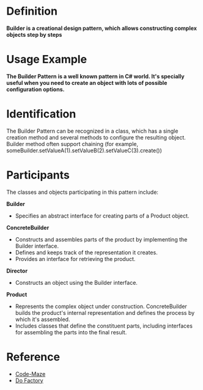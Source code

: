 ﻿# Definition

<b>Builder is a creational design pattern, which allows constructing complex objects step by steps</b>

# Usage Example

<b>The Builder Pattern is a well known pattern in C# world. It's specially useful when you need to create an object with lots of possible configuration options.</b>

# Identification

<p>The Builder Pattern can be recognized in a class, which has a single creation method and several methods to configure the resulting object. Builder method often support chaining (for example, someBuilder.setValueA(1).setValueB(2).setValueC(3).create())</p>

# Participants

<p>The classes and objects participating in this pattern include:</p>

<b>Builder</b>

<ul>
	<li>Specifies an abstract interface for creating parts of a Product object.</li>
</ul>

<b>ConcreteBuilder</b>

<ul>
	<li>Constructs and assembles parts of the product by implementing the Builder interface.</li>
	<li>Defines and keeps track of the representation it creates.</li>
	<li>Provides an interface for retrieving the product.</li>
</ul>

<b>Director</b>

<ul>
	<li>Constructs an object using the Builder interface.</li>
</ul>

<b>Product</b>

<ul>
	<li>Represents the complex object under construction. ConcreteBuilder builds the product's internal representation and defines the process by which it's assembled.</li>
	<li>Includes classes that define the constituent parts, including interfaces for assembling the parts into the final result.</li>
</ul>

# Reference

<ul>
	<li><a href="https://code-maze.com/builder-design-pattern/">Code-Maze</a></li>
	<li><a href="https://www.dofactory.com/net/builder-design-pattern">Do Factory</a></li>
</ul>